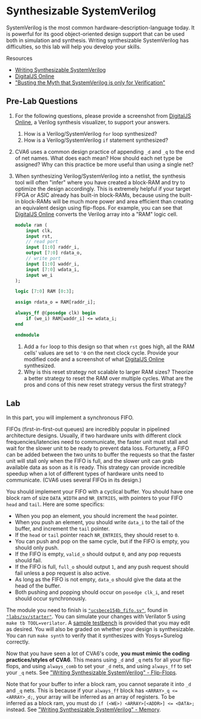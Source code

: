 
# Synthesizable SystemVerilog

SystemVerilog is the most common hardware-description-language today. It is powerful for its good object-oriented design support that can be used both in simulation and synthesis. Writing synthesizable SystemVerilog has difficulties, so this lab will help you develop your skills.

Resources

* [Writing Synthesizable SystemVerilog](../guides/synthesis.md)
* [DigitalJS Online](https://digitaljs.tilk.eu/)
* ["Busting the Myth that SystemVerilog is only for Verification"](https://sutherland-hdl.com/papers/2013-SNUG-SV_Synthesizable-SystemVerilog_paper.pdf)

## Pre-Lab Questions

1. For the following questions, please provide a screenshot from [DigitalJS Online](https://digitaljs.tilk.eu/), a Verilog synthesis visualizer, to support your answers.
    1. How is a Verilog/SystemVerilog `for` loop synthesized?
    2. How is a Verilog/SystemVerilog `if` statement synthesized?
2. CVA6 uses a common design practice of appending `_d` and `_q` to the end of net names. What does each mean? How should each net type be assigned? Why can this practice be more useful than using a single net?
3. When synthesizing Verilog/SystemVerilog into a netlist, the synthesis tool will often "infer" where you have created a block-RAM and try to optimize the design accordingly. This is extremely helpful if your target FPGA or ASIC already has built-in block-RAMs, because using the built-in block-RAMs will be much more power and area efficient than creating an equivalent design using flip-flops. For example, you can see that [DigitalJS Online](https://digitaljs.tilk.eu/) converts the Verilog array into a "RAM" logic cell.

    ```systemverilog
    module ram (
        input clk,
        input rst,
        // read port
        input [1:0] raddr_i,
        output [7:0] rdata_o,
        // write port
        input [1:0] waddr_i,
        input [7:0] wdata_i,
        input we_i
    );

    logic [7:0] RAM [0:3];

    assign rdata_o = RAM[raddr_i];

    always_ff @(posedge clk) begin
        if (we_i) RAM[waddr_i] <= wdata_i;
    end

    endmodule
    ```

    1. Add a `for` loop to this design so that when `rst` goes high, all the RAM cells' values are set to `'0` on the next clock cycle. Provide your modified code and a screenshot of what [DigitalJS Online](https://digitaljs.tilk.eu/) synthesized.
    2. Why is this reset strategy not scalable to larger RAM sizes? Theorize a better strategy to reset the RAM over multiple cycles. What are the pros and cons of this new reset strategy versus the first strategy?

## Lab

In this part, you will implement a synchronous FIFO.

FIFOs (first-in-first-out queues) are incredibly popular in pipelined architecture designs. Usually, if two hardware units with different clock frequencies/latencies need to communicate, the faster unit must stall and wait for the slower unit to be ready to prevent data loss. Fortunetly, a FIFO can be added between the two units to buffer the requests so that the faster unit will stall only when the FIFO is full, and the slower unit can grab available data as soon as it is ready. This strategy can provide incredible speedup when a lot of different types of hardware units need to communicate. (CVA6 uses several FIFOs in its design.)

You should implement your FIFO with a cyclical buffer. You should have one block ram of size `DATA_WIDTH` and `NR_ENTRIES`, with pointers to your FIFO `head` and `tail`. Here are some specifics:

* When you pop an element, you should increment the `head` pointer.
* When you push an element, you should write `data_i` to the tail of the buffer, and increment the `tail` pointer.
* If the `head` or `tail` pointer reach `NR_ENTRIES`, they should reset to `0`.
* You can push and pop on the same cycle, but if the FIFO is empty, you should only push.
* If the FIFO is empty, `valid_o` should output `0`, and any pop requests should fail.
* If the FIFO is full, `full_o` should output `1`, and any push request should fail unless a pop request is also active.
* As long as the FIFO is not empty, `data_o` should give the data at the head of the buffer.
* Both pushing and popping should occur on `posedge clk_i`, and reset should occur synchronously.

The module you need to finish is [`"ucsbece154b_fifo.sv"`](./sv/starter/ucsbece154b_fifo.sv), found in [`"labs/sv/starter"`](./sv/starter/). You can simulate your changes with Verilator 5 using `make tb TOOL=verilator`. A [sample testbench](./sv/starter/tb/fifo_tb.sv) is provided that you may edit as desired. You will also be graded on whether your design is synthesizable. You can run `make synth` to verify that it synthesizes with Yosys+Surelog correctly.

Now that you have seen a lot of CVA6's code, **you must mimic the coding practices/styles of CVA6**. This means using `_d` and `_q` nets for all your flip-flops, and using `always_comb` to set your `_d` nets, and using `always_ff` to set your `_q` nets. See ["Writing Synthesizable SystemVerilog" - Flip-Flops](../guides/synthesis.md#flip-flops).

Note that for your buffer to infer a block ram, you cannot separate it into `_d` and `_q` nets. This is because if your `always_ff` block has `<ARRAY>_q <= <ARRAY>_d;`, your array will be inferred as an array of registers. To be inferred as a block ram, you must do `if (<WE>) <ARRAY>[<ADDR>] <= <DATA>;` instead. See ["Writing Synthesizable SystemVerilog" - Memory](../guides/synthesis.md#memory).
